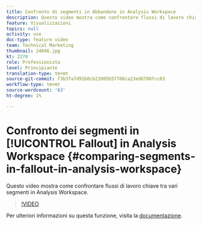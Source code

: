 ```yaml
---
title: Confronto di segmenti in Abbandono in Analysis Workspace
description: Questo video mostra come confrontare flussi di lavoro chiave tra vari segmenti in Analysis Workspace.
feature: Visualizzazioni
topics: null
activity: use
doc-type: feature video
team: Technical Marketing
thumbnail: 24046.jpg
kt: 2278
role: Professionista
level: Principiante
translation-type: tm+mt
source-git-commit: f3b3fa7d91b0cb21005b57768ca23ed6700fcc03
workflow-type: tm+mt
source-wordcount: '63'
ht-degree: 1%

---
```



# Confronto dei segmenti in [!UICONTROL Fallout] in Analysis Workspace {#comparing-segments-in-fallout-in-analysis-workspace}

Questo video mostra come confrontare flussi di lavoro chiave tra vari segmenti in Analysis Workspace.

>[!VIDEO](https://video.tv.adobe.com/v/24046/?quality=12)

Per ulteriori informazioni su questa funzione, visita la [documentazione](https://marketing.adobe.com/resources/help/en_US/analytics/analysis-workspace/compare-segments-fallout.html).
